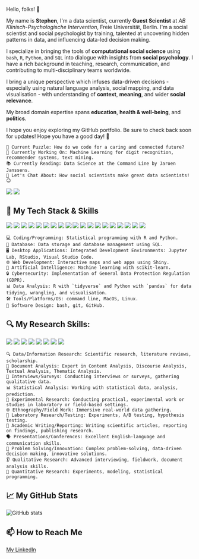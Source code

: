 Hello, folks! 👋

My name is **Stephen**, I'm a data scientist, currently **Guest
Scientist** at *AB Klinisch-Psychologische Intervention*, Freie
Universität, Berlin. I'm a social scientist and social psychologist by training, talented at uncovering hidden patterns in data, and influencing data-led decision
making.

I specialize in bringing the tools of **computational social science** using `bash`, `R`, `Python`, and `SQL` into dialogue with insights from **social psychology**. I have a rich background in teaching, research, communication, and contributing to multi-disciplinary teams worldwide.

I bring a unique perspective which infuses data-driven decisions - especially using natural language analysis, social mapping, and data visualisation - with understanding of **context**, **meaning**, and wider **social relevance**.

My broad domain expertise spans **education**, **health & well-being**, and **politics**.

I hope you enjoy exploring my GitHub portfolio. Be sure to check back soon for updates! Hope you have a good day! 👋

```         
🤔 Current Puzzle: How do we code for a caring and connected future?
🔭 Currently Working On: Machine Learning for digit recognition, recommender systems, text mining.
📚 Currently Reading: Data Science at the Command Line by Jaroen Janssens.
💬 Let's Chat About: How social scientists make great data scientists! 😉
```

<!-- 🌐 Language Proficiency -->

![](https://img.shields.io/badge/Language-English-informational?style=flat&logoColor=white&color=red)
![](https://img.shields.io/badge/Language-German-informational?style=flat&logoColor=white&color=yellow)

## 🧰 My Tech Stack & Skills

![](https://img.shields.io/badge/Code-Python-informational?style=flat&logo=python&logoColor=white&color=3776AB)
![](https://img.shields.io/badge/Code-R-informational?style=flat&logo=r&logoColor=white&color=276DC3)
![](https://img.shields.io/badge/Tool-SQL-informational?style=flat&logo=postgresql&logoColor=white&color=336791)
![](https://img.shields.io/badge/Library-ScikitLearn-FF69B4.svg?style=flat&logo=python&logoColor=white)
![](https://img.shields.io/badge/Library-pandas-150458.svg?style=flat&logo=pandas&logoColor=white)
![](https://img.shields.io/badge/Library-tidyverse-47A248.svg?style=flat&logo=r&logoColor=white)
![](https://img.shields.io/badge/Shell-bash-informational?style=flat&logo=gnu-bash&logoColor=white&color=4EAA25)
![](https://img.shields.io/badge/Code-Shell_Scripting-informational?style=flat&logo=gnu-bash&logoColor=white&color=4EAA25)
![](https://img.shields.io/badge/Tool-Git-informational?style=flat&logo=git&logoColor=white&color=F05032)
![](https://img.shields.io/badge/Tool-GitHub-informational?style=flat&logo=github&logoColor=white&color=181717)
![](https://img.shields.io/badge/OS-Linux-informational?style=flat&logo=linux&logoColor=white&color=FCC624)
![](https://img.shields.io/badge/Field-Machine_Learning-informational?style=flat&logoColor=white&color=orange)
![](https://img.shields.io/badge/Field-Natural_Language_Processing-informational?style=flat&logoColor=white&color=orange)
![](https://img.shields.io/badge/Tool-Qualtrics-informational?style=flat&logoColor=white&color=ED302F)
![](https://img.shields.io/badge/Tool-SPSS-informational?style=flat&logo=ibm&logoColor=white&color=5aaafa)
![](https://img.shields.io/badge/Tool-NVivo-informational?style=flat&logoColor=white&color=2bbc8a)
![](https://img.shields.io/badge/Tool-Excel-informational?style=flat&logo=microsoft-excel&logoColor=white&color=217346)
![](https://img.shields.io/badge/Writeup-LaTeX-informational?style=flat&logo=latex&logoColor=white&color=008080)
![](https://img.shields.io/badge/Writeup-Markdown-informational?style=flat&logo=markdown&logoColor=white&color=000000)

```         
💻 Coding/Programming: Statistical programming with R and Python.
💾 Database: Data storage and database management using SQL.
🖥️ Desktop Applications: Integrated Development Environments: Jupyter Lab, RStudio, Visual Studio Code.
🌐 Web Development: Interactive maps and web apps using Shiny.
🧠 Artificial Intelligence: Machine learning with scikit-learn.
🔒 Cybersecurity: Implementation of General Data Protection Regulation (GDPR).
📊 Data Analysis: R with `tidyverse` and Python with `pandas` for data tidying, wrangling, and visualisation.
🛠️ Tools/Platforms/OS: command line, MacOS, Linux.
🚀 Software Design: bash, git, GitHub.
```

## 🔍 My Research Skills:

![](https://img.shields.io/badge/Research-Content_Analysis-informational?style=flat&logoColor=white&color=blueviolet)
![](https://img.shields.io/badge/Research-Discourse_Analysis-informational?style=flat&logoColor=white&color=blueviolet)
![](https://img.shields.io/badge/Research-Ethnography-informational?style=flat&logoColor=white&color=blueviolet)
![](https://img.shields.io/badge/Research-Experimentation-informational?style=flat&logoColor=white&color=blueviolet)
![](https://img.shields.io/badge/Research-Statistics-informational?style=flat&logo=apache-spark&logoColor=white&color=blueviolet)
![](https://img.shields.io/badge/Research-Surveys-informational?style=flat&logoColor=white&color=blueviolet)
![](https://img.shields.io/badge/Research-Text_Mining-informational?style=flat&logoColor=white&color=blueviolet)
![](https://img.shields.io/badge/Research-Thematic_Analysis-informational?style=flat&logoColor=white&color=blueviolet)

```         
🔍 Data/Information Research: Scientific research, literature reviews, scholarship.
📑 Document Analysis: Expert in Content Analysis, Discourse Analysis, Textual Analysis, Thematic Analysis.
👥 Interviews/Surveys: Conducting interviews or surveys, gathering qualitative data.
📊 Statistical Analysis: Working with statistical data, analysis, prediction.
🔬 Experimental Research: Conducting practical, experimental work or studies in laboratory or field-based settings.
🌐 Ethnography/Field Work: Immersive real-world data gathering.
🧪 Laboratory Research/Testing: Experiments, A/B testing, hypothesis testing.
📝 Academic Writing/Reporting: Writing scientific articles, reporting on findings, publishing research.
🗣️ Presentations/Conferences: Excellent English-language and communication skills.
🤔 Problem Solving/Innovation: Complex problem-solving, data-driven decision making, innovative solutions.
👂 Qualitative Research: Advanced interviewing, fieldwork, document analysis skills.
🧮 Quantitative Research: Experiments, modeling, statistical programming.
```

## 📈 My GitHub Stats

![GitHub
stats](https://github-readme-stats.vercel.app/api?username=carecodeconnect&show_icons=true&theme=tokyonight)

## 📫 How to Reach Me

[My LinkedIn]([https://www.linkedin.com/in/your-name/](https://www.linkedin.com/in/stephen-s-91870527a/)https://www.linkedin.com/in/stephen-s-91870527a/)

<!-- Icons -->

